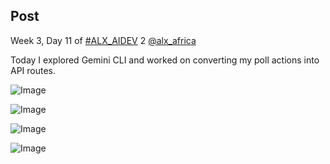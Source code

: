 ## Post

Week 3, Day 11 of [#ALX_AIDEV](/hashtag/ALX_AIDEV?src=hashtag_click) 2 [@alx_africa](/alx_africa)

Today I explored Gemini CLI and worked on converting my poll actions into API routes.

![Image](https://pbs.twimg.com/media/G0WnVMtbgAIrVy4?format=jpg&name=360x360)

![Image](https://pbs.twimg.com/media/G0WnWGQbgAALBnT?format=jpg&name=360x360)

![Image](https://pbs.twimg.com/media/G0WnW0Ha8AAgmF2?format=jpg&name=360x360)

![Image](https://pbs.twimg.com/media/G0WnXmYacAANpSz?format=jpg&name=360x360)

